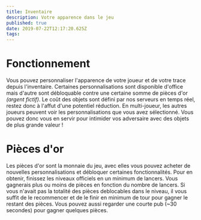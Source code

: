 ```yaml
---
title: Inventaire
description: Votre apparence dans le jeu
published: true
date: 2019-07-22T12:17:20.625Z
tags: 
---
```


# Fonctionnement
Vous pouvez personnaliser l'apparence de votre joueur et de votre trace depuis l'inventaire.
Certaines personnalisations sont disponible d'office mais d'autre sont débloquable contre une certaine somme de pièces d'or *(argent fictif)*.
Le coût des objets sont défini par nos serveurs en temps réel, restez donc à l'affut d'une potentiel réduction.
En multi-joueur, les autres joueurs peuvent voir les personnalisations que vous avez sélectionné. Vous pouvez donc vous en servir pour intimider vos adversaire avec des objets de plus grande valeur !

# Pièces d'or
Les pièces d'or sont la monnaie du jeu, avec elles vous pouvez acheter de nouvelles personnalisations et débloquer certaines fonctionnalités.
Pour en obtenir, finissez les niveaux officiels en un minimum de lancers. Vous gagnerais plus ou moins de pièces en fonction du nombre de lancers. Si vous n'avait pas la totalité des pièces deblocables dans le niveau, il vous suffit de le recommencer et de le finir en minimum de tour pour gagner le restant des pièces.
Vous pouvez aussi regarder une courte pub (~30 secondes) pour gagner quelques pièces.